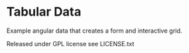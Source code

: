 Tabular Data
=============

Example angular data that creates a form and interactive grid.

Released under GPL license see LICENSE.txt
